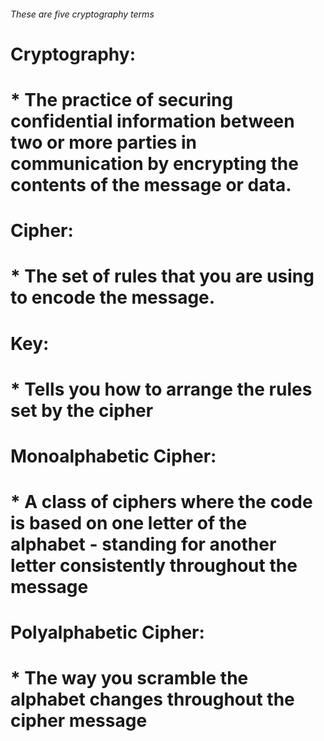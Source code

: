 <h6> These are five cryptography terms <h6>
<h1> Cryptography: <h1>
* The practice of securing confidential information between two or more parties in communication by encrypting the contents of the message or data. 
<h1> Cipher: <h1>
* The set of rules that you are using to encode the message.
<h1> Key: <h1>
* Tells you how to arrange the rules set by the cipher
<h1> Monoalphabetic Cipher: <h1>
* A class of ciphers where the code is based on one letter of the alphabet - standing for another letter consistently throughout the message
<h1> Polyalphabetic Cipher: <h1>
* The way you scramble the alphabet changes throughout the cipher message
